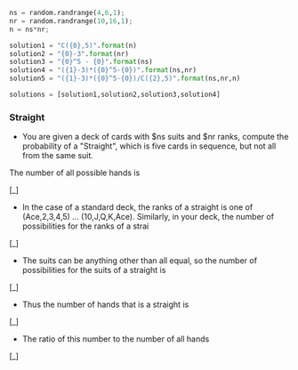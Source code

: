 ```python
ns = random.randrange(4,6,1);
nr = random.randrange(10,16,1);
n = ns*nr;

solution1 = "C({0},5)".format(n)
solution2 = "{0}-3".format(nr)
solution3 = "{0}^5 - {0}".format(ns)
solution4 = "({1}-3)*({0}^5-{0})".format(ns,nr)
solution5 = "({1}-3)*({0}^5-{0})/C({2},5)".format(ns,nr,n)

solutions = [solution1,solution2,solution3,solution4]
```

### Straight ###

* You are given a deck of cards with $ns suits and $nr ranks, compute the probability of a "Straight", which is five cards in sequence, but not all from the same suit.

The number of all possible hands is

[_]

* In the case of a standard deck, the ranks of a straight is one of (Ace,2,3,4,5) ... (10,J,Q,K,Ace). Similarly, in your deck, the number of possibilities for the ranks of a strai

[_]

* The suits can be anything other than all equal, so the number of possibilities for the suits of a straight is

[_]

* Thus the number of hands that is a straight is

[_]

* The ratio of this number to the number of all hands

[_]
